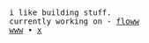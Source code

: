 <samp>
i like building stuff.
<br>
currently working on - <a href="https://github.com/axdrsh/floww">floww</a>
<br>
<a href="https://axdrsh.vercel.app">www</a>  •  <a href="https://x.com/axdrsh">x</a>
</samp>
